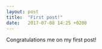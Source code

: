 ```yaml
---
layout: post
title:  "First post!"
date:   2017-07-08 14:25 +0200
---
```

Congratulations me on my first post!
